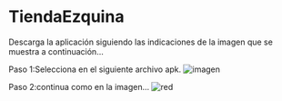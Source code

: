 # TiendaEzquina
Descarga la aplicación siguiendo las indicaciones de la imagen que se muestra a continuación...

Paso 1:Selecciona en el siguiente archivo apk.
![imagen](https://github.com/Nikrovikey/miappApk/assets/134122438/2fd0c8a6-5618-431d-ae69-06881940db8b)

Paso 2:continua como en la imagen...
![red](https://github.com/Nikrovikey/miappApk/assets/134122438/3edd3763-cd0b-49d2-b217-2ad2ed3ce822)
